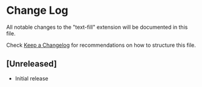 # Change Log

All notable changes to the "text-fill" extension will be documented in this file.

Check [Keep a Changelog](http://keepachangelog.com/) for recommendations on how to structure this file.

## [Unreleased]

- Initial release
